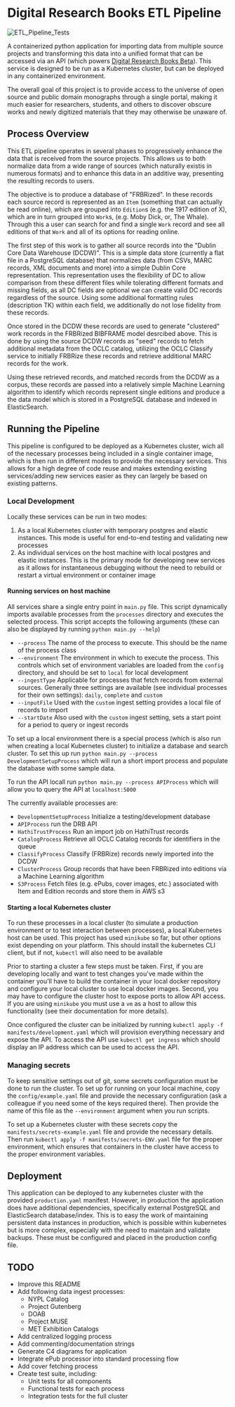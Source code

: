 # Digital Research Books ETL Pipeline

![ETL_Pipeline_Tests](https://github.com/NYPL/drb-etl-pipeline/workflows/ETL_Pipeline_Tests/badge.svg)

A containerized python application for importing data from multiple source projects and transforming this data into a unified format that can be accessed via an API (which powers [Digital Research Books Beta](http://digital-research-books-beta.nypl.org/)). This service is designed to be run as a Kubernetes cluster, but can be deployed in any containerized environment.

The overall goal of this project is to provide access to the universe of open source and public domain monographs through a single portal, making it much easier for researchers, students, and others to discover obscure works and newly digitized materials that they may otherwise be unaware of.

## Process Overview

This ETL pipeline operates in several phases to progressively enhance the data that is received from the source projects. This allows us to both normalize data from a wide range of sources (which naturally existis in numerous formats) and to enhance this data in an additive way, presenting the resulting records to users.

The objective is to produce a database of "FRBRized". In these records each source record is represented as an `Item` (something that can actually be read online), which are grouped into `Edition`s (e.g. the 1917 edition of X), which are in turn grouped into `Work`s, (e.g. Moby Dick, or, The Whale). Through this a user can search for and find a single `Work` record and see all editions of that `Work` and all of its options for reading online.

The first step of this work is to gather all source records into the "Dublin Core Data Warehouse (DCDW)". This is a simple data store (currently a flat file in a PostgreSQL database) that normalizes data (from CSVs, MARC records, XML documents and more) into a simple Dublin Core representation. This representation uses the flexibility of DC to allow comparison from these different files while tolerating different formats and missing fields, as all DC fields are optional we can create valid DC records regardless of the source. Using some additional formatting rules (description TK) within each field, we additionally do not lose fidelity from these records.

Once stored in the DCDW these records are used to generate "clustered" work records in the FRBRized BIBFRAME model desrcibed above. This is done by using the source DCDW records as "seed" records to fetch additional metadata from the OCLC catalog, utilizing the OCLC Classify service to initially FRBRize these records and retrieve additional MARC records for the work.

Using these retrieved records, and matched records from the DCDW as a corpus, these records are passed into a relatively simple Machine Learning algorithm to identify which records represent single editions and produce a the data model which is stored in a PostgreSQL database and indexed in ElasticSearch.

## Running the Pipeline

This pipeline is configured to be deployed as a Kubernetes cluster, wich all of the necessary processes being included in a single container image, which is then run in different modes to provide the necessary services. This allows for a high degree of code reuse and makes extending existing services/adding new services easier as they can largely be based on existing patterns.

### Local Development

Locally these services can be run in two modes:

1) As a local Kubernetes cluster with temporary postgres and elastic instances. This mode is useful for end-to-end testing and validating new processes
2) As individual services on the host machine with local postgres and elastic instances. This is the primary mode for developing new services as it allows for instantaneous debugging without the need to rebuild or restart a virtual environment or container image

#### Running services on host machine

All services share a single entry point in `main.py` file. This script dynamically imports available processes from the `processes` directory and executes the selected process. This script accepts the following arguments (these can also be displayed by running `python main.py --help`)

- `--process` The name of the process to execute. This should be the name of the process class
- `--environment` The environment in which to execute the process. This controls which set of environment variables are loaded from the `config` directory, and should be set to `local` for local development
- `--ingestType` Applicable for processes that fetch records from external sources. Generally three settings are available (see individual processes for their own settings): `daily`, `complete` and `custom`
- `--inputFile` Used with the `custom` ingest setting provides a local file of records to import
- `--startDate` Also used with the `custom` ingest setting, sets a start point for a period to query or ingest records

To set up a local environment there is a special process (which is also run when creating a local Kubernetes cluster) to initialize a database and search cluster. To set this up run `python main.py --process DevelopmentSetupProcess` which will run a short import process and populate the database with some sample data.

To run the API locall run `python main.py --process APIProcess` which will allow you to query the API at `localhost:5000`

The currently available processes are:

- `DevelopmentSetupProcess` Initialize a testing/development database
- `APIProcess` run the DRB API
- `HathiTrustProcess` Run an import job on HathiTrust records
- `CatalogProcess` Retrieve all OCLC Catalog records for identifiers in the queue
- `ClassifyProcess` Classify (FRBRize) records newly imported into the DCDW
- `ClusterProcess` Group records that have been FRBRized into editions via a Machine Learning algorithm
- `S3Process` Fetch files (e.g. ePubs, cover images, etc.) associated with Item and Edition records and store them in AWS s3

#### Starting a local Kubernetes cluster

To run these processes in a local cluster (to simulate a production environment or to test interaction between processes), a local Kubernetes host can be used. This project has used `minikube` so far, but other options exist depending on your platform. This should install the kubernetes CLI client, but if not, `kubectl` will also need to be available

Prior to starting a cluster a few steps must be taken. First, if you are developing locally and want to test changes you've made within the container you'll have to build the container in your local docker repository and configure your local cluster to use local docker images. Second, you may have to configure the cluster host to expose ports to allow API access. If you are using `minikube` you must use a `vm` as a host to allow this functionality (see their documentation for more details).

Once configured the cluster can be initialized by running `kubectl apply -f manifests/development.yaml` which will provision everything necessary and expose the API. To access the API use `kubectl get ingress` which should display an IP address which can be used to access the API.

### Managing secrets

To keep sensitive settings out of git, some secrets configuration must be done to run the cluster. To set up for running on your local machine, copy the `config/example.yaml` file and provide the necessary configuration (ask a colleague if you need some of the keys required there). Then provide the name of this file as the `--environment` argument when you run scripts.

To set up a Kubernetes cluster with these secrets copy the `manifests/secrets-example.yaml` file and provide the necessary details. Then run `kubectl apply -f manifests/secrets-ENV.yaml` file for the proper environment, which ensures that containers in the cluster have access to the proper environment variables.

## Deployment

This application can be deployed to any kubernetes cluster with the provided `production.yaml` manifest. However, in production the application does have additional dependencies, specifically external PostgreSQL and ElasticSearch database/index. This is to easy the work of maintaining persistent data instances in production, which is possible within kubernetes but is more complex, especially with the need to maintain and validate backups. These must be configured and placed in the production config file.

## TODO

- Improve this README
- Add following data ingest processes:
  - NYPL Catalog
  - Project Gutenberg
  - DOAB
  - Project MUSE
  - MET Exhibition Catalogs
- Add centralized logging process
- Add commenting/documentation strings
- Generate C4 diagrams for application
- Integrate ePub processor into standard processing flow
- Add cover fetching process
- Create test suite, including:
  - Unit tests for all components
  - Functional tests for each process
  - Integration tests for the full cluster
